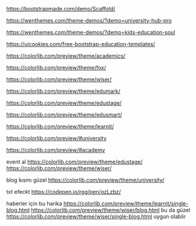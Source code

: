 ﻿https://bootstrapmade.com/demo/Scaffold/

https://wenthemes.com/theme-demos/?demo=university-hub-pro

https://wenthemes.com/theme-demos/?demo=kids-education-soul


https://uicookies.com/free-bootstrap-education-templates/


https://colorlib.com/preview/theme/academics/

https://colorlib.com/preview/theme/fox/

https://colorlib.com/preview/theme/wiser/

https://colorlib.com/preview/theme/edumark/

https://colorlib.com/preview/theme/edustage/

https://colorlib.com/preview/theme/edusmart/

https://colorlib.com/preview/theme/learnit/

https://colorlib.com/preview/#university

https://colorlib.com/preview/#academy


event al 
https://colorlib.com/preview/theme/edustage/
https://colorlib.com/preview/theme/wiser/

blog kısmı güzel 
https://colorlib.com/preview/theme/university/


txt efeckt https://codepen.io/rgg/pen/ozLzbz/

haberler için bu harika 
https://colorlib.com/preview/theme/learnit/single-blog.html
https://colorlib.com/preview/theme/wiser/blog.html 
bu da güzel https://colorlib.com/preview/theme/wiser/single-blog.html  uygun olablir 